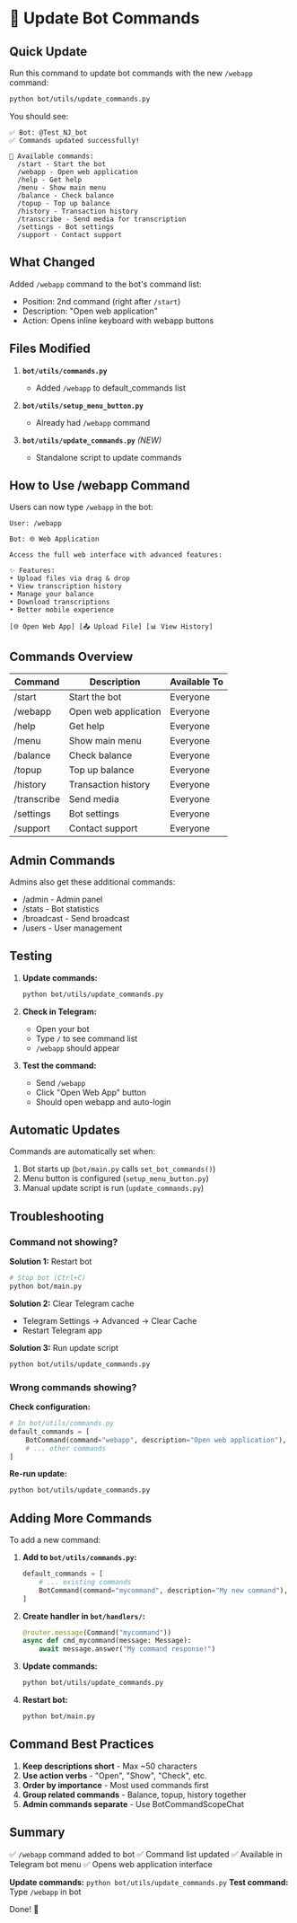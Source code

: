 # 🔧 Update Bot Commands

## Quick Update

Run this command to update bot commands with the new `/webapp` command:

```bash
python bot/utils/update_commands.py
```

You should see:
```
✅ Bot: @Test_NJ_bot
✅ Commands updated successfully!

📝 Available commands:
  /start - Start the bot
  /webapp - Open web application
  /help - Get help
  /menu - Show main menu
  /balance - Check balance
  /topup - Top up balance
  /history - Transaction history
  /transcribe - Send media for transcription
  /settings - Bot settings
  /support - Contact support
```

## What Changed

Added `/webapp` command to the bot's command list:
- Position: 2nd command (right after `/start`)
- Description: "Open web application"
- Action: Opens inline keyboard with webapp buttons

## Files Modified

1. **`bot/utils/commands.py`**
   - Added `/webapp` to default_commands list

2. **`bot/utils/setup_menu_button.py`**
   - Already had `/webapp` command

3. **`bot/utils/update_commands.py`** *(NEW)*
   - Standalone script to update commands

## How to Use /webapp Command

Users can now type `/webapp` in the bot:
```
User: /webapp

Bot: 🌐 Web Application

Access the full web interface with advanced features:

✨ Features:
• Upload files via drag & drop
• View transcription history
• Manage your balance
• Download transcriptions
• Better mobile experience

[🌐 Open Web App] [📤 Upload File] [📊 View History]
```

## Commands Overview

| Command | Description | Available To |
|---------|-------------|--------------|
| /start | Start the bot | Everyone |
| /webapp | Open web application | Everyone |
| /help | Get help | Everyone |
| /menu | Show main menu | Everyone |
| /balance | Check balance | Everyone |
| /topup | Top up balance | Everyone |
| /history | Transaction history | Everyone |
| /transcribe | Send media | Everyone |
| /settings | Bot settings | Everyone |
| /support | Contact support | Everyone |

## Admin Commands

Admins also get these additional commands:
- /admin - Admin panel
- /stats - Bot statistics
- /broadcast - Send broadcast
- /users - User management

## Testing

1. **Update commands:**
   ```bash
   python bot/utils/update_commands.py
   ```

2. **Check in Telegram:**
   - Open your bot
   - Type `/` to see command list
   - `/webapp` should appear

3. **Test the command:**
   - Send `/webapp`
   - Click "Open Web App" button
   - Should open webapp and auto-login

## Automatic Updates

Commands are automatically set when:
1. Bot starts up (`bot/main.py` calls `set_bot_commands()`)
2. Menu button is configured (`setup_menu_button.py`)
3. Manual update script is run (`update_commands.py`)

## Troubleshooting

### Command not showing?

**Solution 1:** Restart bot
```bash
# Stop bot (Ctrl+C)
python bot/main.py
```

**Solution 2:** Clear Telegram cache
- Telegram Settings → Advanced → Clear Cache
- Restart Telegram app

**Solution 3:** Run update script
```bash
python bot/utils/update_commands.py
```

### Wrong commands showing?

**Check configuration:**
```python
# In bot/utils/commands.py
default_commands = [
    BotCommand(command="webapp", description="Open web application"),
    # ... other commands
]
```

**Re-run update:**
```bash
python bot/utils/update_commands.py
```

## Adding More Commands

To add a new command:

1. **Add to `bot/utils/commands.py`:**
   ```python
   default_commands = [
       # ... existing commands
       BotCommand(command="mycommand", description="My new command"),
   ]
   ```

2. **Create handler in `bot/handlers/`:**
   ```python
   @router.message(Command("mycommand"))
   async def cmd_mycommand(message: Message):
       await message.answer("My command response!")
   ```

3. **Update commands:**
   ```bash
   python bot/utils/update_commands.py
   ```

4. **Restart bot:**
   ```bash
   python bot/main.py
   ```

## Command Best Practices

1. **Keep descriptions short** - Max ~50 characters
2. **Use action verbs** - "Open", "Show", "Check", etc.
3. **Order by importance** - Most used commands first
4. **Group related commands** - Balance, topup, history together
5. **Admin commands separate** - Use BotCommandScopeChat

## Summary

✅ `/webapp` command added to bot
✅ Command list updated
✅ Available in Telegram bot menu
✅ Opens web application interface

**Update commands:** `python bot/utils/update_commands.py`
**Test command:** Type `/webapp` in bot

Done! 🎉
